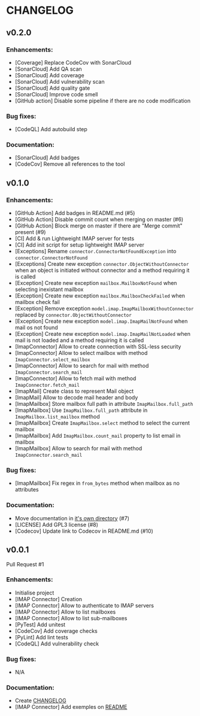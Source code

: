# CHANGELOG

## v0.2.0

### Enhancements:
- [Coverage] Replace CodeCov with SonarCloud
- [SonarCloud] Add QA scan
- [SonarCloud] Add coverage
- [SonarCloud] Add vulnerability scan
- [SonarCloud] Add quality gate
- [SonarCloud] Improve code smell
- [GitHub action] Disable some pipeline if there are no code modification

### Bug fixes:
- [CodeQL] Add autobuild step

### Documentation:
- [SonarCloud] Add badges
- [CodeCov] Remove all references to the tool

## v0.1.0

### Enhancements:
- [GitHub Action] Add badges in README.md (#5)
- [GitHub Action] Disable commit count when merging on master (#6)
- [GitHub Action] Block merge on master if there are "Merge commit" present (#9)
- [CI] Add & run Lightweight IMAP server for tests
- [CI] Add init script for setup lightweight IMAP server
- [Exceptions] Rename `connector.ConnectorNotFoundException` into `connector.ConnectorNotFound`
- [Exceptions] Create new exception `connector.ObjectWithoutConnector` when an object is initiated without connector and a method requiring it is called
- [Exception] Create new exception `mailbox.MailboxNotFound` when selecting inexistant mailbox
- [Exception] Create new exception `mailbox.MailboxCheckFailed` when mailbox check fail
- [Exception] Remove exception `model.imap.ImapMailboxWithoutConnector` replaced by `connector.ObjectWithoutConnector`
- [Exception] Create new exception `model.imap.ImapMailNotFound` when mail os not found
- [Exception] Create new exception `model.imap.ImapMailNotLoaded` when mail is not loaded and a method requiring it is called
- [ImapConnector] Allow to create connection with SSL-less security
- [ImapConnector] Allow to select mailbox with method `ImapConnector.select_mailbox`
- [ImapConnector] Allow to search for mail with method `ImapConnector.search_mail`
- [ImapConnector] Allow to fetch mail with method `ImapConnector.fetch_mail`
- [ImapMail] Create class to represent Mail object
- [ImapMail] Allow to decode mail header and body
- [ImapMailbox] Store mailbox full path in attribute `ImapMailbox.full_path`
- [ImapMailbox] Use `ImapMailbox.full_path` attribute in `ImapMailbox.list_mailbox` method
- [ImapMailbox] Create `ImapMailbox.select` method to select the current mailbox
- [ImapMailbox] Add `ImapMailbox.count_mail` property to list email in mailbox
- [ImapMailbox] Allow to search for mail with method `ImapConnector.search_mail`

### Bug fixes:
- [ImapMailbox] Fix regex in `from_bytes` method when mailbox as no attributes

### Documentation:
- Move documentation in [it's own directory](documentation/) (#7)
- [LICENSE] Add GPL3 license (#8)
- [Codecov] Update link to Codecov in README.md (#10)

## v0.0.1

Pull Request #1

### Enhancements:
- Initialise project
- [IMAP Connector] Creation
- [IMAP Connector] Allow to authenticate to IMAP servers
- [IMAP Connector] Allow to list mailboxes
- [IMAP Connector] Allow to list sub-mailboxes
- [PyTest] Add unitest
- [CodeCov] Add coverage checks
- [PyLint] Add lint tests
- [CodeQL] Add vulnerability check

### Bug fixes:
- N/A

### Documentation:
- Create [CHANGELOG](CHANGELOG.md)
- [IMAP Connector] Add exemples on [README](README.md)
